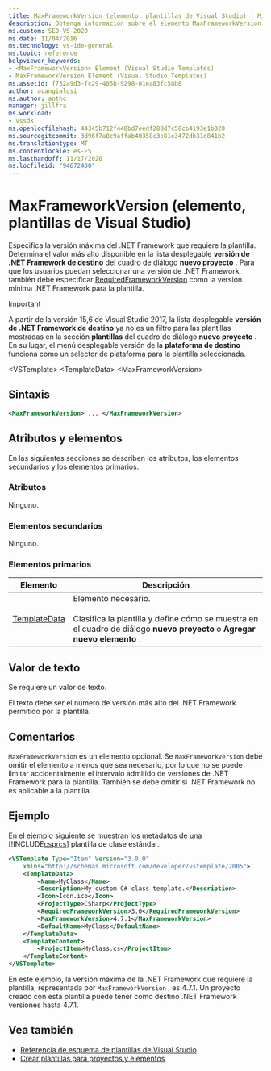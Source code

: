 ```yaml
---
title: MaxFrameworkVersion (elemento, plantillas de Visual Studio) | Microsoft Docs
description: Obtenga información sobre el elemento MaxFrameworkVersion y cómo especifica la versión máxima del .NET Framework que requiere la plantilla.
ms.custom: SEO-VS-2020
ms.date: 11/04/2016
ms.technology: vs-ide-general
ms.topic: reference
helpviewer_keywords:
- <MaxFrameworkVersion> Element (Visual Studio Templates)
- MaxFrameworkVersion Element (Visual Studio Templates)
ms.assetid: f732a9d3-fc29-405b-9298-01ea83fc58b8
author: acangialosi
ms.author: anthc
manager: jillfra
ms.workload:
- vssdk
ms.openlocfilehash: 44345b712f448bd7eedf288d7c58cb4193e1b020
ms.sourcegitcommit: 3d96f7a8c9affab40358c3e81e3472db31d841b2
ms.translationtype: MT
ms.contentlocale: es-ES
ms.lasthandoff: 11/17/2020
ms.locfileid: "94672430"
---
```

# <a name="maxframeworkversion-element-visual-studio-templates"></a>MaxFrameworkVersion (elemento, plantillas de Visual Studio)

Especifica la versión máxima del .NET Framework que requiere la plantilla. Determina el valor más alto disponible en la lista desplegable **versión de .NET Framework de destino** del cuadro de diálogo **nuevo proyecto** . Para que los usuarios puedan seleccionar una versión de .NET Framework, también debe especificar [RequiredFrameworkVersion](../extensibility/requiredframeworkversion-element-visual-studio-templates.md) como la versión mínima .NET Framework para la plantilla.

> [!IMPORTANT]
> A partir de la versión 15,6 de Visual Studio 2017, la lista desplegable **versión de .NET Framework de destino** ya no es un filtro para las plantillas mostradas en la sección **plantillas** del cuadro de diálogo **nuevo proyecto** . En su lugar, el menú desplegable versión de la **plataforma de destino** funciona como un selector de plataforma para la plantilla seleccionada.

 \<VSTemplate> \<TemplateData>
 \<MaxFrameworkVersion>

## <a name="syntax"></a>Sintaxis

```xml
<MaxFrameworkVersion> ... </MaxFrameworkVersion>
```

## <a name="attributes-and-elements"></a>Atributos y elementos
 En las siguientes secciones se describen los atributos, los elementos secundarios y los elementos primarios.

### <a name="attributes"></a>Atributos
 Ninguno.

### <a name="child-elements"></a>Elementos secundarios
 Ninguno.

### <a name="parent-elements"></a>Elementos primarios

|Elemento|Descripción|
|-------------|-----------------|
|[TemplateData](../extensibility/templatedata-element-visual-studio-templates.md)|Elemento necesario.<br /><br /> Clasifica la plantilla y define cómo se muestra en el cuadro de diálogo **nuevo proyecto** o **Agregar nuevo elemento** .|

## <a name="text-value"></a>Valor de texto
 Se requiere un valor de texto.

 El texto debe ser el número de versión más alto del .NET Framework permitido por la plantilla.

## <a name="remarks"></a>Comentarios

`MaxFrameworkVersion` es un elemento opcional. Se `MaxFrameworkVersion` debe omitir el elemento a menos que sea necesario, por lo que no se puede limitar accidentalmente el intervalo admitido de versiones de .NET Framework para la plantilla. También se debe omitir si .NET Framework no es aplicable a la plantilla.

## <a name="example"></a>Ejemplo

En el ejemplo siguiente se muestran los metadatos de una [!INCLUDE[csprcs](../data-tools/includes/csprcs_md.md)] plantilla de clase estándar.

```xml
<VSTemplate Type="Item" Version="3.0.0"
    xmlns="http://schemas.microsoft.com/developer/vstemplate/2005">
    <TemplateData>
        <Name>MyClass</Name>
        <Description>My custom C# class template.</Description>
        <Icon>Icon.ico</Icon>
        <ProjectType>CSharp</ProjectType>
        <RequiredFrameworkVersion>3.0</RequiredFrameworkVersion>
        <MaxFrameworkVersion>4.7.1</MaxFrameworkVersion>
        <DefaultName>MyClass</DefaultName>
    </TemplateData>
    <TemplateContent>
        <ProjectItem>MyClass.cs</ProjectItem>
    </TemplateContent>
</VSTemplate>
```

En este ejemplo, la versión máxima de la .NET Framework que requiere la plantilla, representada por `MaxFrameworkVersion` , es 4.7.1. Un proyecto creado con esta plantilla puede tener como destino .NET Framework versiones hasta 4.7.1.

## <a name="see-also"></a>Vea también

- [Referencia de esquema de plantillas de Visual Studio](../extensibility/visual-studio-template-schema-reference.md)
- [Crear plantillas para proyectos y elementos](../ide/creating-project-and-item-templates.md)
